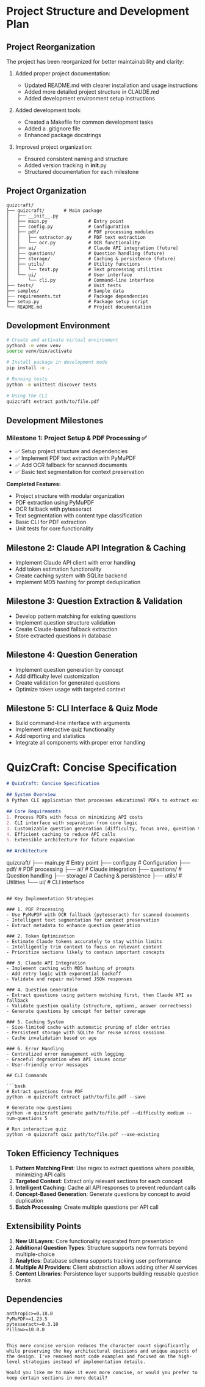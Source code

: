 # Project Structure and Development Plan

## Project Reorganization

The project has been reorganized for better maintainability and clarity:

1. Added proper project documentation:
   - Updated README.md with clearer installation and usage instructions
   - Added more detailed project structure in CLAUDE.md
   - Added development environment setup instructions

2. Added development tools:
   - Created a Makefile for common development tasks
   - Added a .gitignore file
   - Enhanced package docstrings

3. Improved project organization:
   - Ensured consistent naming and structure
   - Added version tracking in __init__.py
   - Structured documentation for each milestone

## Project Organization

```
quizcraft/
├── quizcraft/       # Main package
│   ├── __init__.py
│   ├── main.py               # Entry point
│   ├── config.py             # Configuration
│   ├── pdf/                  # PDF processing modules
│   │   ├── extractor.py      # PDF text extraction
│   │   └── ocr.py            # OCR functionality
│   ├── ai/                   # Claude API integration (future)
│   ├── questions/            # Question handling (future)
│   ├── storage/              # Caching & persistence (future)
│   ├── utils/                # Utility functions
│   │   └── text.py           # Text processing utilities
│   └── ui/                   # User interface
│       └── cli.py            # Command-line interface
├── tests/                    # Unit tests
├── samples/                  # Sample data
├── requirements.txt          # Package dependencies
├── setup.py                  # Package setup script
└── README.md                 # Project documentation
```

## Development Environment

```bash
# Create and activate virtual environment
python3 -m venv venv
source venv/bin/activate

# Install package in development mode
pip install -e .

# Running tests
python -m unittest discover tests

# Using the CLI
quizcraft extract path/to/file.pdf
```

## Development Milestones

### Milestone 1: Project Setup & PDF Processing ✅
- ✅ Setup project structure and dependencies
- ✅ Implement PDF text extraction with PyMuPDF
- ✅ Add OCR fallback for scanned documents
- ✅ Basic text segmentation for context preservation

**Completed Features:**
- Project structure with modular organization
- PDF extraction using PyMuPDF
- OCR fallback with pytesseract
- Text segmentation with content type classification
- Basic CLI for PDF extraction
- Unit tests for core functionality

## Milestone 2: Claude API Integration & Caching
- Implement Claude API client with error handling
- Add token estimation functionality
- Create caching system with SQLite backend
- Implement MD5 hashing for prompt deduplication

## Milestone 3: Question Extraction & Validation
- Develop pattern matching for existing questions
- Implement question structure validation
- Create Claude-based fallback extraction
- Store extracted questions in database

## Milestone 4: Question Generation
- Implement question generation by concept
- Add difficulty level customization
- Create validation for generated questions
- Optimize token usage with targeted context

## Milestone 5: CLI Interface & Quiz Mode
- Build command-line interface with arguments
- Implement interactive quiz functionality
- Add reporting and statistics
- Integrate all components with proper error handling

# QuizCraft: Concise Specification

```markdown
# QuizCraft: Concise Specification

## System Overview
A Python CLI application that processes educational PDFs to extract existing questions and generate new ones using Claude, optimized for token efficiency and cost-effectiveness.

## Core Requirements
1. Process PDFs with focus on minimizing API costs
2. CLI interface with separation from core logic
3. Customizable question generation (difficulty, focus area, question types)
4. Efficient caching to reduce API calls
5. Extensible architecture for future expansion

## Architecture

```
quizcraft/
├── main.py                 # Entry point
├── config.py               # Configuration
├── pdf/                    # PDF processing
├── ai/                     # Claude integration
├── questions/              # Question handling
├── storage/                # Caching & persistence
├── utils/                  # Utilities
└── ui/                     # CLI interface
```

## Key Implementation Strategies

### 1. PDF Processing
- Use PyMuPDF with OCR fallback (pytesseract) for scanned documents
- Intelligent text segmentation for context preservation
- Extract metadata to enhance question generation

### 2. Token Optimization
- Estimate Claude tokens accurately to stay within limits
- Intelligently trim context to focus on relevant content
- Prioritize sections likely to contain important concepts

### 3. Claude API Integration
- Implement caching with MD5 hashing of prompts
- Add retry logic with exponential backoff
- Validate and repair malformed JSON responses

### 4. Question Generation
- Extract questions using pattern matching first, then Claude API as fallback
- Validate question quality (structure, options, answer correctness)
- Generate questions by concept for better coverage

### 5. Caching System
- Size-limited cache with automatic pruning of older entries
- Persistent storage with SQLite for reuse across sessions
- Cache invalidation based on age

### 6. Error Handling
- Centralized error management with logging
- Graceful degradation when API issues occur
- User-friendly error messages

## CLI Commands

```bash
# Extract questions from PDF
python -m quizcraft extract path/to/file.pdf --save

# Generate new questions
python -m quizcraft generate path/to/file.pdf --difficulty medium --num-questions 5

# Run interactive quiz
python -m quizcraft quiz path/to/file.pdf --use-existing
```

## Token Efficiency Techniques

1. **Pattern Matching First**: Use regex to extract questions where possible, minimizing API calls
2. **Targeted Context**: Extract only relevant sections for each concept
3. **Intelligent Caching**: Cache all API responses to prevent redundant calls
4. **Concept-Based Generation**: Generate questions by concept to avoid duplication
5. **Batch Processing**: Create multiple questions per API call

## Extensibility Points

1. **New UI Layers**: Core functionality separated from presentation
2. **Additional Question Types**: Structure supports new formats beyond multiple-choice
3. **Analytics**: Database schema supports tracking user performance
4. **Multiple AI Providers**: Client abstraction allows adding other AI services
5. **Content Libraries**: Persistence layer supports building reusable question banks

## Dependencies

```
anthropic>=0.18.0
PyMuPDF>=1.23.5
pytesseract>=0.3.10
Pillow>=10.0.0
```
```

This more concise version reduces the character count significantly while preserving the key architectural decisions and unique aspects of the design. I've removed most code examples and focused on the high-level strategies instead of implementation details.

Would you like me to make it even more concise, or would you prefer to keep certain sections in more detail?
